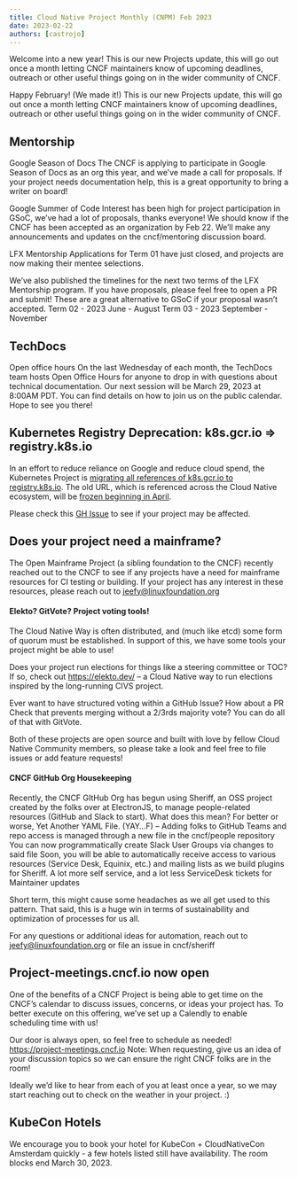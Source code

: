 ```yaml
---
title: Cloud Native Project Monthly (CNPM) Feb 2023 
date: 2023-02-22
authors: [castrojo]
---
```


Welcome into a new year! 
This is our new Projects update, this will go out once a month letting CNCF maintainers know of upcoming deadlines, outreach or other useful things going on in the wider community of CNCF.

Happy February! (We made it!) 
This is our new Projects update, this will go out once a month letting CNCF maintainers know of upcoming deadlines, outreach or other useful things going on in the wider community of CNCF.

## Mentorship

Google Season of Docs
The CNCF is applying to participate in Google Season of Docs as an org this year, and we’ve made a call for proposals. If your project needs documentation help, this is a great opportunity to bring a writer on board! 

Google Summer of Code
Interest has been high for project participation in GSoC, we’ve had a lot of proposals, thanks everyone! We should know if the CNCF has been accepted as an organization by Feb 22. We’ll make any announcements and updates on the cncf/mentoring discussion board.

LFX Mentorship 
Applications for Term 01 have just closed, and projects are now making their mentee selections.

We’ve also published the timelines for the next two terms of the LFX Mentorship program. If you have proposals, please feel free to open a PR and submit! These are a great alternative to GSoC if your proposal wasn’t accepted.
Term 02 - 2023 June - August
Term 03 - 2023 September - November

## TechDocs

Open office hours
On the last Wednesday of each month, the TechDocs team hosts Open Office Hours for anyone to drop in with questions about technical documentation. Our next session will be March 29, 2023 at 8:00AM PDT. You can find details on how to join us on the public calendar. Hope to see you there!

## Kubernetes Registry Deprecation: k8s.gcr.io => registry.k8s.io

In an effort to reduce reliance on Google and reduce cloud spend, the Kubernetes Project is [migrating all references of k8s.gcr.io to registry.k8s.io](https://kubernetes.io/blog/2022/11/28/registry-k8s-io-faster-cheaper-ga/). The old URL, which is referenced across the Cloud Native ecosystem, will be [frozen beginning in April](https://kubernetes.io/blog/2023/02/06/k8s-gcr-io-freeze-announcement/). 

Please check this [GH Issue](https://github.com/kubernetes/k8s.io/issues/4780) to see if your project may be affected.

## Does your project need a mainframe?

The Open Mainframe Project (a sibling foundation to the CNCF) recently reached out to the CNCF to see if any projects have a need for mainframe resources for CI testing or building. If your project has any interest in these resources, please reach out to jeefy@linuxfoundation.org 

#### Elekto? GitVote? Project voting tools!

The Cloud Native Way is often distributed, and (much like etcd) some form of quorum must be established. In support of this, we have some tools your project might be able to use!

Does your project run elections for things like a steering committee or TOC? If so, check out https://elekto.dev/ – a Cloud Native way to run elections inspired by the long-running CIVS project. 

Ever want to have structured voting within a GitHub Issue? How about a PR Check that prevents merging without a 2/3rds majority vote? You can do all of that with GitVote. 

Both of these projects are open source and built with love by fellow Cloud Native Community members, so please take a look and feel free to file issues or add feature requests!

 #### CNCF GitHub Org Housekeeping

Recently, the CNCF GItHub Org has begun using Sheriff, an OSS project created by the folks over at ElectronJS, to manage people-related resources (GitHub and Slack to start). What does this mean? 
For better or worse, Yet Another YAML File. (YAY…F) – Adding folks to GitHub Teams and repo access is managed through a new file in the cncf/people repository
You can now programmatically create Slack User Groups via changes to said file
Soon, you will be able to automatically receive access to various resources (Service Desk, Equinix, etc.) and mailing lists as we build plugins for Sheriff. 
A lot more self service, and a lot less ServiceDesk tickets for Maintainer updates

Short term, this might cause some headaches as we all get used to this pattern. That said, this is a huge win in terms of sustainability and optimization of processes for us all. 

For any questions or additional ideas for automation, reach out to jeefy@linuxfoundation.org or file an issue in cncf/sheriff

## Project-meetings.cncf.io now open 

One of the benefits of a CNCF Project is being able to get time on the CNCF’s calendar to discuss issues, concerns, or ideas your project has. To better execute on this offering, we’ve set up a Calendly to enable scheduling time with us!

Our door is always open, so feel free to schedule as needed! 
https://project-meetings.cncf.io 
Note: When requesting, give us an idea of your discussion topics so we can ensure the right CNCF folks are in the room!

Ideally we’d like to hear from each of you at least once a year, so we may start reaching out to check on the weather in your project. :) 

##  KubeCon Hotels

We encourage you to book your hotel for KubeCon + CloudNativeCon Amsterdam quickly - a few hotels listed still have availability. The room blocks end March 30, 2023. 

